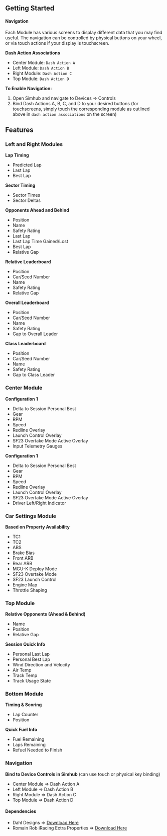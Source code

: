 ## Getting Started
#### Navigation
Each Module has various screens to display different data that you may find useful.  The navigation can be controlled by physical buttons on your wheel, or via touch actions if your display is touchscreen.

**Dash Action Associations**

 - Center Module: `Dash Action A`
 - Left Module: `Dash Action B`
 - Right Module: `Dash Action C`
 - Top Module: `Dash Action D`

**To Enable Navigation:**

 1. Open Simhub and navigate to Devices => Controls
 2. Bind Dash Actions A, B, C, and D to your desired buttons (for touchscreens, simply touch the corresponding module as outlined above in `dash action associations` on the screen)

## Features

### Left and Right Modules
**Lap Timing**

- Predicted Lap
- Last Lap
- Best Lap

**Sector Timing**

- Sector Times
- Sector Deltas

**Opponents Ahead and Behind**

- Position
- Name
- Safety Rating
- Last Lap
- Last Lap Time Gained/Lost
- Best Lap
- Relative Gap

**Relative Leaderboard**

- Position
- Car/Seed Number
- Name
- Safety Rating
- Relative Gap

**Overall Leaderboard**

- Position
- Car/Seed Number
- Name
- Safety Rating
- Gap to Overall Leader

**Class Leaderboard**

- Position
- Car/Seed Number
- Name
- Safety Rating
- Gap to Class Leader

### Center Module
**Configuration 1**

- Delta to Session Personal Best
- Gear
- RPM
- Speed
- Redline Overlay
- Launch Control Overlay
- SF23 Overtake Mode Active Overlay
- Input Telemetry Gauges

**Configuration 1**

- Delta to Session Personal Best
- Gear
- RPM
- Speed
- Redline Overlay
- Launch Control Overlay
- SF23 Overtake Mode Active Overlay
- Driver Left/Right Indicator

### Car Settings Module
**Based on Property Availability**

- TC1
- TC2
- ABS
- Brake Bias
- Front ARB
- Rear ARB
- MGU-K Deploy Mode
- SF23 Overtake Mode
- SF23 Launch Control
- Engine Map
- Throttle Shaping

### Top Module
**Relative Opponents (Ahead & Behind)**

- Name
- Position
- Relative Gap

**Session Quick Info**

- Personal Last Lap
- Personal Best Lap
- Wind Direction and Velocity
- Air Temp
- Track Temp
- Track Usage State

### Bottom Module
**Timing & Scoring**

- Lap Counter
- Position

**Quick Fuel Info**

- Fuel Remaining
- Laps Remaining
- Refuel Needed to Finish

### Navigation
**Bind to Device Controls in Simhub** (can use touch or physical key binding)
- Center Module => Dash Action A
- Left Module => Dash Action B
- Right Module => Dash Action C
- Top Module => Dash Action D

#### Dependencies
- Dahl Designs => [Download Here](https://github.com/andreasdahl1987/DahlDesignProperties/releases)
- Romain Rob iRacing Extra Properties => [Download Here
](https://drive.google.com/drive/folders/1AiIWHviD4j-_D-zgRrjJU1AFhJ_xmass)
